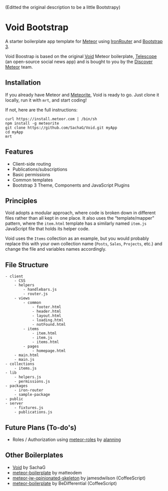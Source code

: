 (Editted the original description to be a little Bootstrapy)

# Void Bootstrap

A starter boilerplate app template for [Meteor](http://meteor.com) using [IronRouter](https://github.com/EventedMind/iron-router) and [Bootstrap 3](http://getbootstrap).

Void Boostrap is based on the original [Void](http://github.com/SachaG/Void) Meteor boilerplate, [Telescope](http://telesc.pe) (an open-source social news app) and is bought to you by the [Discover Meteor](https://www.discovermeteor.com) team. 

## Installation

If you already have Meteor and [Meteorite](https://github.com/oortcloud/meteorite/), Void is ready to go. Just clone it locally, run it with `mrt`, and start coding!

If not, here are the full instructions:

```
curl https://install.meteor.com | /bin/sh
npm install -g meteorite
git clone https://github.com/SachaG/Void.git myApp
cd myApp
mrt
```

## Features

- Client-side routing
- Publications/subscriptions
- Basic permissions
- Common templates
- Bootstrap 3 Theme, Components and JavaScript Plugins

## Principles

Void adopts a modular approach, where code is broken down in different files rather than all kept in one place. It also uses the “template/mapper” pattern, where the `item.html` template has a similarly named `item.js` JavaScript file that holds its helper code.

Void uses the `Items` collection as an example, but you would probably replace this with your own collection name (`Posts`, `Sales`, `Projects`, etc.) and change the file and variables names accordingly. 

## File Structure

```
- client
	- CSS
	- helpers
		- handlebars.js
		- router.js
	- views
		- common
			- footer.html
			- header.html
			- layout.html
			- loading.html
			- notFound.html
		- items
			- item.html
			- item.js
			- items.html
		- pages
			- homepage.html
	- main.html
	- main.js
- collections
	- items.js
- lib
	- helpers.js
	- permissions.js
- packages
	- iron-router
	- sample-package
- public
- server
	- fixtures.js
	- publications.js
```

## Future Plans (To-do's)

- Roles / Authorization using [meteor-roles](http://github.com/alanning/meteor-roles) by [alanning](http://github.com/alanning/)

## Other Boilerplates

- [Void](https://github.com/SachaG/Void) by SachaG
- [meteor-boilerplate](https://github.com/matteodem/meteor-boilerplate) by matteodem
- [meteor-jw-opinionated-skeleton](https://github.com/jamesdwilson/meteor-jw-opinionated-skeleton) by jamesdwilson (CoffeeScript)
- [meteor-boilerplate](https://github.com/BeDifferential/meteor-boilerplate) by BeDifferential (CoffeeScript)
